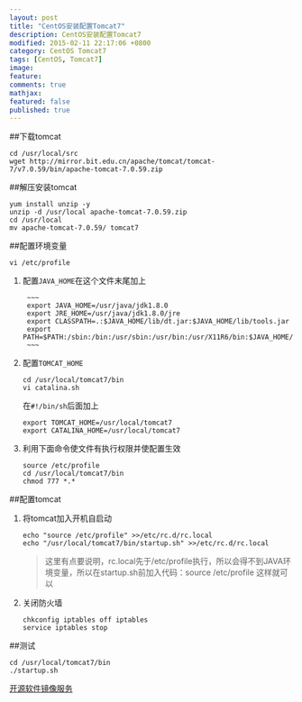 ```yaml
---
layout: post
title: "CentOS安装配置Tomcat7"
description: CentOS安装配置Tomcat7
modified: 2015-02-11 22:17:06 +0800
category: CentOS Tomcat7
tags: [CentOS, Tomcat7]
image:
feature:
comments: true
mathjax:
featured: false
published: true
---
```


##下载tomcat

~~~
cd /usr/local/src
wget http://mirror.bit.edu.cn/apache/tomcat/tomcat-7/v7.0.59/bin/apache-tomcat-7.0.59.zip
~~~

##解压安装tomcat

~~~
yum install unzip -y
unzip -d /usr/local apache-tomcat-7.0.59.zip
cd /usr/local
mv apache-tomcat-7.0.59/ tomcat7
~~~

##配置环境变量

~~~
vi /etc/profile
~~~

1. 配置`JAVA_HOME`在这个文件末尾加上

		~~~
		export JAVA_HOME=/usr/java/jdk1.8.0
		export JRE_HOME=/usr/java/jdk1.8.0/jre
		export CLASSPATH=.:$JAVA_HOME/lib/dt.jar:$JAVA_HOME/lib/tools.jar
		export PATH=$PATH:/sbin:/bin:/usr/sbin:/usr/bin:/usr/X11R6/bin:$JAVA_HOME/bin
		~~~
	
	
2. 配置`TOMCAT_HOME`
	
	~~~
	cd /usr/local/tomcat7/bin
	vi catalina.sh
	~~~
	
	在`#!/bin/sh`后面加上
	
	~~~
	export TOMCAT_HOME=/usr/local/tomcat7
	export CATALINA_HOME=/usr/local/tomcat7
	~~~


3. 利用下面命令使文件有执行权限并使配置生效

	~~~
	source /etc/profile
	cd /usr/local/tomcat7/bin
	chmod 777 *.*
	~~~
	
##配置tomcat

1. 将tomcat加入开机自启动
	
	~~~
	echo "source /etc/profile" >>/etc/rc.d/rc.local
 	echo "/usr/local/tomcat7/bin/startup.sh" >>/etc/rc.d/rc.local  
	~~~
	
	>这里有点要说明，rc.local先于/etc/profile执行，所以会得不到JAVA环境变量，所以在startup.sh前加入代码：source /etc/profile  这样就可以

	
2. 关闭防火墙
	
	~~~
	chkconfig iptables off iptables
	service iptables stop
	~~~
	
##测试

~~~
cd /usr/local/tomcat7/bin
./startup.sh
~~~



[开源软件镜像服务](http://mirror.bit.edu.cn/web/)
